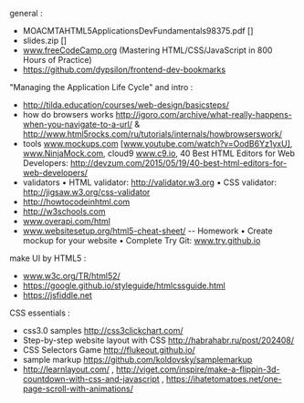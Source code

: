general :
- MOACMTAHTML5ApplicationsDevFundamentals98375.pdf []
- slides.zip []
- www.freeCodeCamp.org (Mastering HTML/CSS/JavaScript in 800 Hours of Practice)
- https://github.com/dypsilon/frontend-dev-bookmarks


"Managing the Application Life Cycle" and intro :
- http://tilda.education/courses/web-design/basicsteps/
- how do browsers works 
http://igoro.com/archive/what-really-happens-when-you-navigate-to-a-url/ & 
http://www.html5rocks.com/ru/tutorials/internals/howbrowserswork/
- tools 
www.mockups.com [www.youtube.com/watch?v=OodB6Yz1yxU], www.NinjaMock.com, cloud9 www.c9.io, 
40 Best HTML Editors for Web Developers:
http://devzum.com/2015/05/19/40-best-html-editors-for-web-developers/
- validators 
• HTML validator:
http://validator.w3.org
• CSS validator:
http://jigsaw.w3.org/css-validator
- http://howtocodeinhtml.com
- http://w3schools.com
- www.overapi.com/html
- www.websitesetup.org/html5-cheat-sheet/
-- Homework
• Create mockup for your website
• Complete Try Git: www.try.github.io


make UI by HTML5 :
- www.w3c.org/TR/html52/
- https://google.github.io/styleguide/htmlcssguide.html
- https://jsfiddle.net


CSS essentials :
- css3.0 samples http://css3clickchart.com/ 
- Step-by-step website layout with CSS http://habrahabr.ru/post/202408/
- CSS Selectors Game http://flukeout.github.io/ 
- sample markup https://github.com/koldovsky/samplemarkup 
- http://learnlayout.com/ , http://viget.com/inspire/make-a-flippin-3d-countdown-with-css-and-javascript ,  https://ihatetomatoes.net/one-page-scroll-with-animations/
